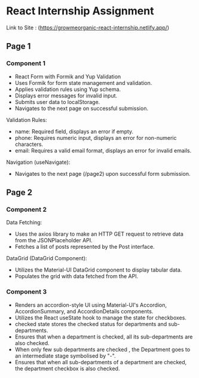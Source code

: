 # React Internship Assignment
Link to Site : (https://growmeorganic-react-internship.netlify.app/)
## Page 1
### Component 1
   * React Form with Formik and Yup Validation
   * Uses Formik for form state management and validation.
   * Applies validation rules using Yup schema.
   * Displays error messages for invalid input.
   * Submits user data to localStorage.
   * Navigates to the next page on successful submission.

Validation Rules:

   * name: Required field, displays an error if empty.
   * phone: Requires numeric input, displays an error for non-numeric characters.
   * email: Requires a valid email format, displays an error for invalid emails.

Navigation (useNavigate):

   * Navigates to the next page (/page2) upon successful form submission.

## Page 2
### Component 2

Data Fetching:

   * Uses the axios library to make an HTTP GET request to retrieve data from the JSONPlaceholder API.
   * Fetches a list of posts represented by the Post interface.

DataGrid (DataGrid Component):

   * Utilizes the Material-UI DataGrid component to display tabular data.
   * Populates the grid with data fetched from the API.

### Component 3
   * Renders an accordion-style UI using Material-UI's Accordion, AccordionSummary, and AccordionDetails components.
   * Utilizes the React useState hook to manage the state for checkboxes.
   * checked state stores the checked status for departments and sub-departments.
   * Ensures that when a department is checked, all its sub-departments are also checked.
   * When only few sub departments are checked , the Department goes to an intermediate stage symbolised by "-".
   * Ensures that when all sub-departments of a department are checked, the department checkbox is also checked.
